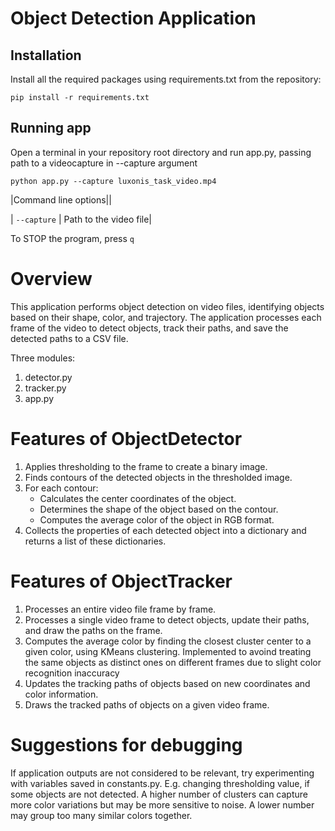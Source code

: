 # Object Detection Application

## Installation

Install all the required packages using requirements.txt from the repository:

```shell
pip install -r requirements.txt
```

## Running app

Open a terminal in your repository root directory and run app.py, passing path to a videocapture in --capture argument

```shell
python app.py --capture luxonis_task_video.mp4
```

|Command line options||

| `--capture` | Path to the video file|

To STOP the program, press `q`


# Overview
This application performs object detection on video files, identifying objects based on their shape, color, and trajectory. The application processes each frame of the video to detect objects, track their paths, and save the detected paths to a CSV file.

Three modules:

1) detector.py
2) tracker.py
3) app.py

# Features of ObjectDetector
 1. Applies thresholding to the frame to create a binary image.
 2. Finds contours of the detected objects in the thresholded image.
 3. For each contour:
    - Calculates the center coordinates of the object.
    - Determines the shape of the object based on the contour.
    - Computes the average color of the object in RGB format.
 4. Collects the properties of each detected object into a dictionary and returns a list of these dictionaries.

# Features of ObjectTracker
 1. Processes an entire video file frame by frame.
 2. Processes a single video frame to detect objects, update their paths, and draw the paths on the frame.
 3. Computes the average color by finding the closest cluster center to a given color, using KMeans clustering. Implemented 
 to avoind treating the same objects as distinct ones on different frames due to slight color recognition inaccuracy
 4. Updates the tracking paths of objects based on new coordinates and color information.
 6. Draws the tracked paths of objects on a given video frame.


# Suggestions for debugging

If application outputs are not considered to be relevant, try experimenting with variables saved in constants.py.
E.g. changing thresholding value, if some objects are not detected. 
A higher number of clusters can capture more color variations but may be more sensitive to noise. A lower number may group too many similar colors together.
